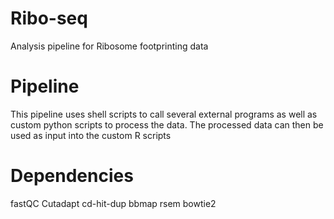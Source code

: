 # Ribo-seq
Analysis pipeline for Ribosome footprinting data

# Pipeline
This pipeline uses shell scripts to call several external programs as well as custom python scripts to process the data. The processed data can then be used as input into the custom R scripts

# Dependencies
fastQC
Cutadapt
cd-hit-dup
bbmap
rsem
bowtie2

